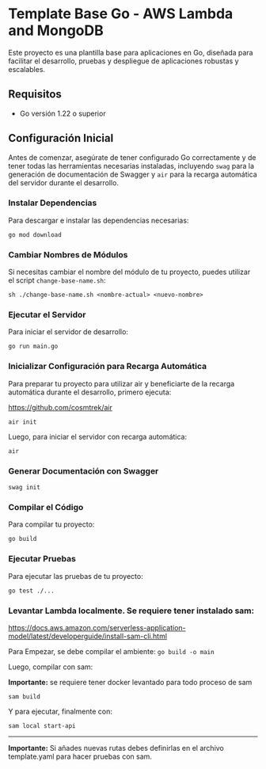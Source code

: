 # Template Base Go - AWS Lambda and MongoDB

Este proyecto es una plantilla base para aplicaciones en Go, diseñada para facilitar el desarrollo, pruebas y despliegue de aplicaciones robustas y escalables.

## Requisitos

- Go versión 1.22 o superior

## Configuración Inicial

Antes de comenzar, asegúrate de tener configurado Go correctamente y de tener todas las herramientas necesarias instaladas, incluyendo `swag` para la generación de documentación de Swagger y `air` para la recarga automática del servidor durante el desarrollo.

### Instalar Dependencias
Para descargar e instalar las dependencias necesarias:

`go mod download`

### Cambiar Nombres de Módulos

Si necesitas cambiar el nombre del módulo de tu proyecto, puedes utilizar el script `change-base-name.sh`:

`sh ./change-base-name.sh <nombre-actual> <nuevo-nombre>`

### Ejecutar el Servidor
Para iniciar el servidor de desarrollo:

`go run main.go`

### Inicializar Configuración para Recarga Automática
Para preparar tu proyecto para utilizar air y beneficiarte de la recarga automática durante el desarrollo, primero ejecuta:

https://github.com/cosmtrek/air

`air init`

Luego, para iniciar el servidor con recarga automática:

`air`

### Generar Documentación con Swagger

`swag init`

### Compilar el Código
Para compilar tu proyecto:

`go build`

### Ejecutar Pruebas
Para ejecutar las pruebas de tu proyecto:

`go test ./...`

### Levantar Lambda localmente. Se requiere tener instalado sam:

https://docs.aws.amazon.com/serverless-application-model/latest/developerguide/install-sam-cli.html

Para Empezar, se debe compilar el ambiente:
`go build -o main`

Luego, compilar con sam:

**Importante:** se requiere tener docker levantado para todo proceso de sam

`sam build`

Y para ejecutar, finalmente con:

`sam local start-api`

_____

**Importante:** Si añades nuevas rutas debes definirlas en el archivo template.yaml para hacer pruebas con sam.